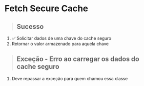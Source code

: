 # Fetch Secure Cache

> ## Sucesso

1. ✅ Solicitar dados de uma chave do cache seguro
2. Retornar o valor armazenado para aquela chave

> ## Exceção - Erro ao carregar os dados do cache seguro

1. Deve repassar a exceção para quem chamou essa classe
